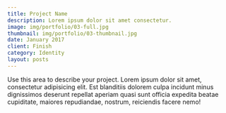```yaml
---
title: Project Name
description: Lorem ipsum dolor sit amet consectetur.
image: img/portfolio/03-full.jpg
thumbnail: img/portfolio/03-thumbnail.jpg
date: January 2017
client: Finish 
category: Identity
layout: posts
---
```

Use this area to describe your project. Lorem ipsum dolor sit amet, consectetur adipisicing elit. Est blanditiis dolorem culpa incidunt minus dignissimos deserunt repellat aperiam quasi sunt officia expedita beatae cupiditate, maiores repudiandae, nostrum, reiciendis facere nemo!
